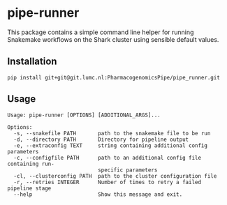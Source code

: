 # pipe-runner

This package contains a simple command line helper for running Snakemake workflows on the Shark cluster using sensible default values.  

## Installation

```
pip install git+git@git.lumc.nl:PharmacogenomicsPipe/pipe_runner.git
```

## Usage

```
Usage: pipe-runner [OPTIONS] [ADDITIONAL_ARGS]...

Options:
  -s, --snakefile PATH       path to the snakemake file to be run
  -d, --directory PATH       Directory for pipeline output
  -e, --extraconfig TEXT     string containing additional config parameters
  -c, --configfile PATH      path to an additional config file containing run-
                             specific parameters
  -cl, --clusterconfig PATH  path to the cluster configuration file
  -r, --retries INTEGER      Number of times to retry a failed pipeline stage
  --help                     Show this message and exit.
```
